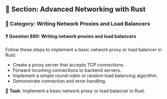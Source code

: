 ## 📘 Section: Advanced Networking with Rust  
### 🔹 Category: Writing Network Proxies and Load Balancers  
#### ❓ Question 880: Writing network proxies and load balancers

Follow these steps to implement a basic network proxy or load balancer in Rust:

- Create a proxy server that accepts TCP connections.
- Forward incoming connections to backend servers.
- Implement a simple round-robin or random load balancing algorithm.
- Demonstrate connection and error handling.

🔧 **Task:** Implement a basic network proxy or load balancer in Rust.

